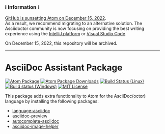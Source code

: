 ### :information_source: **Information** :information_source:

[GitHub is sunsetting Atom on December 15, 2022](https://github.blog/2022-06-08-sunsetting-atom/).   
As a result, we recommend migrating to an alternative solution. The Asciidoctor community is now focusing on providing the best writing experience using the [IntelliJ platform](https://github.com/asciidoctor/asciidoctor-intellij-plugin) or [Visual Studio Code](https://github.com/asciidoctor/asciidoctor-vscode).

On December 15, 2022, this repository will be archived.

---

# AsciiDoc Assistant Package

[![Atom Package](https://img.shields.io/apm/v/asciidoc-assistant.svg)](https://atom.io/packages/asciidoc-assistant)
[![Atom Package Downloads](https://img.shields.io/apm/dm/asciidoc-assistant.svg)](https://atom.io/packages/asciidoc-assistant)
[![Build Status (Linux)](https://travis-ci.org/asciidoctor/atom-asciidoc-assistant.svg?branch=master)](https://travis-ci.org/asciidoctor/atom-asciidoc-assistant)
[![Build status (Windows)](https://ci.appveyor.com/api/projects/status/gf8m9jl2rij7u9jh?svg=true)](https://ci.appveyor.com/project/asciidoctor/atom-asciidoc-assistant)
[![MIT License](http://img.shields.io/badge/license-MIT-blue.svg?style=flat)](https://github.com/asciidoctor/atom-asciidoc-assistant/blob/master/LICENSE.md)

This package adds extra functionality to Atom for the AsciiDoc(octor) language by installing the following packages:

- [language-asciidoc](https://github.com/asciidoctor/atom-language-asciidoc)
- [asciidoc-preview](https://github.com/asciidoctor/atom-asciidoc-preview)
- [autocomplete-asciidoc](https://github.com/asciidoctor/atom-autocomplete-asciidoc)
- [asciidoc-image-helper](https://github.com/asciidoctor/atom-asciidoc-image-helper)
